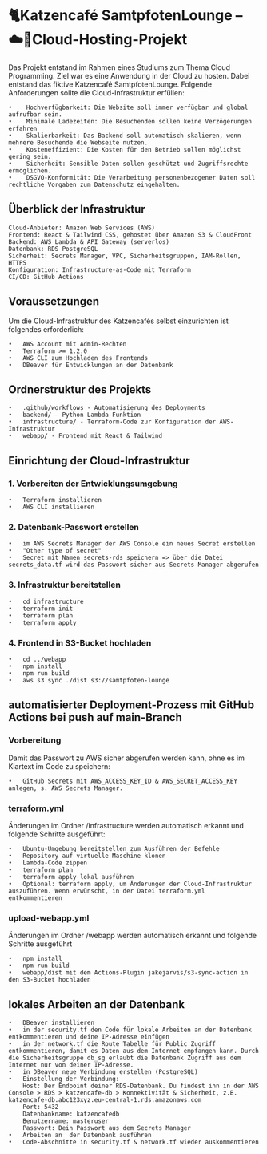 # 🐈Katzencafé SamtpfotenLounge – ☁️🚀Cloud-Hosting-Projekt

Das Projekt entstand im Rahmen eines Studiums zum Thema Cloud Programming. Ziel war es eine Anwendung in der Cloud zu hosten. Dabei entstand das fiktive Katzencafé SamtpfotenLounge. Folgende Anforderungen sollte die Cloud-Infrastruktur erfüllen:

    •    Hochverfügbarkeit: Die Website soll immer verfügbar und global aufrufbar sein. 
    •    Minimale Ladezeiten: Die Besuchenden sollen keine Verzögerungen erfahren
    •    Skalierbarkeit: Das Backend soll automatisch skalieren, wenn mehrere Besuchende die Webseite nutzen.
    •    Kosteneffizient: Die Kosten für den Betrieb sollen möglichst gering sein.
    •    Sicherheit: Sensible Daten sollen geschützt und Zugriffsrechte ermöglichen.
    •    DSGVO-Konformität: Die Verarbeitung personenbezogener Daten soll rechtliche Vorgaben zum Datenschutz eingehalten. 


## Überblick der Infrastruktur

    Cloud-Anbieter: Amazon Web Services (AWS)
    Frontend: React & Tailwind CSS, gehostet über Amazon S3 & CloudFront
    Backend: AWS Lambda & API Gateway (serverlos)
    Datenbank: RDS PostgreSQL
    Sicherheit: Secrets Manager, VPC, Sicherheitsgruppen, IAM-Rollen, HTTPS
    Konfiguration: Infrastructure-as-Code mit Terraform
    CI/CD: GitHub Actions 


## Voraussetzungen
Um die Cloud-Infrastruktur des Katzencafés selbst einzurichten ist folgendes erforderlich: 

    •   AWS Account mit Admin-Rechten
    •   Terraform >= 1.2.0
    •   AWS CLI zum Hochladen des Frontends
    •   DBeaver für Entwicklungen an der Datenbank


## Ordnerstruktur des Projekts
    •   .github/workflows - Automatisierung des Deployments
    •   backend/ – Python Lambda-Funktion 
    •   infrastructure/ - Terraform-Code zur Konfiguration der AWS-Infrastruktur
    •   webapp/ - Frontend mit React & Tailwind


## Einrichtung der Cloud-Infrastruktur
### 1. Vorbereiten der Entwicklungsumgebung
    •   Terraform installieren
    •   AWS CLI installieren

### 2. Datenbank-Passwort erstellen
    •   im AWS Secrets Manager der AWS Console ein neues Secret erstellen
    •   "Other type of secret"
    •   Secret mit Namen secrets-rds speichern => über die Datei secrets_data.tf wird das Passwort sicher aus Secrets Manager abgerufen

### 3. Infrastruktur bereitstellen
    •   cd infrastructure
    •   terraform init
    •   terraform plan
    •   terraform apply

### 4. Frontend in S3-Bucket hochladen
    •   cd ../webapp
    •   npm install
    •   npm run build
    •   aws s3 sync ./dist s3://samtpfoten-lounge


## automatisierter Deployment-Prozess mit GitHub Actions bei push auf main-Branch
### Vorbereitung
Damit das Passwort zu AWS sicher abgerufen werden kann, ohne es im Klartext im Code zu speichern:

    •   GitHub Secrets mit AWS_ACCESS_KEY_ID & AWS_SECRET_ACCESS_KEY anlegen, s. AWS Secrets Manager. 

### terraform.yml
Änderungen im Ordner /infrastructure werden automatisch erkannt und folgende Schritte ausgeführt:

    •   Ubuntu-Umgebung bereitstellen zum Ausführen der Befehle
    •   Repository auf virtuelle Maschine klonen
    •   Lambda-Code zippen
    •   terraform plan  
    •   terraform apply lokal ausführen
    •   Optional: terraform apply, um Änderungen der Cloud-Infrastruktur auszuführen. Wenn erwünscht, in der Datei terraform.yml entkommentieren

### upload-webapp.yml
Änderungen im Ordner /webapp werden automatisch erkannt und folgende Schritte ausgeführt

    •   npm install
    •   npm run build
    •   webapp/dist mit dem Actions-Plugin jakejarvis/s3-sync-action in den S3-Bucket hochladen

## lokales Arbeiten an der Datenbank
    •   DBeaver installieren
    •   in der security.tf den Code für lokale Arbeiten an der Datenbank entkommentieren und deine IP-Adresse einfügen
    •   in der network.tf die Route Tabelle für Public Zugriff entkommentieren, damit es Daten aus dem Internet empfangen kann. Durch die Sicherheitsgruppe db_sg erlaubt die Datenbank Zugriff aus dem Internet nur von deiner IP-Adresse.
    •   in DBeaver neue Verbindung erstellen (PostgreSQL)
    •   Einstellung der Verbindung:
        Host: Der Endpoint deiner RDS-Datenbank. Du findest ihn in der AWS Console > RDS > katzencafe-db > Konnektivität & Sicherheit, z.B. katzencafe-db.abc123xyz.eu-central-1.rds.amazonaws.com
        Port: 5432
        Datenbankname: katzencafedb
        Benutzername: masteruser
        Passwort: Dein Passwort aus dem Secrets Manager
    •   Arbeiten an  der Datenbank ausführen
    •   Code-Abschnitte in security.tf & network.tf wieder auskommentieren
